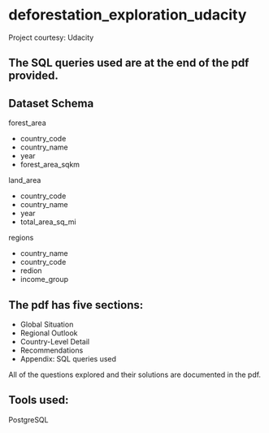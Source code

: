 # deforestation_exploration_udacity
Project courtesy: Udacity

## The SQL queries used are at the end of the pdf provided.

## Dataset Schema
forest_area
+ country_code
+ country_name
+ year
+ forest_area_sqkm

land_area
+ country_code
+ country_name
+ year
+ total_area_sq_mi

regions
+ country_name
+ country_code
+ redion
+ income_group

## The pdf has five sections:

+ Global Situation
+ Regional Outlook
+ Country-Level Detail
+ Recommendations
+ Appendix: SQL queries used

All of the questions explored and their solutions are documented in the pdf. 

## Tools used:
PostgreSQL
